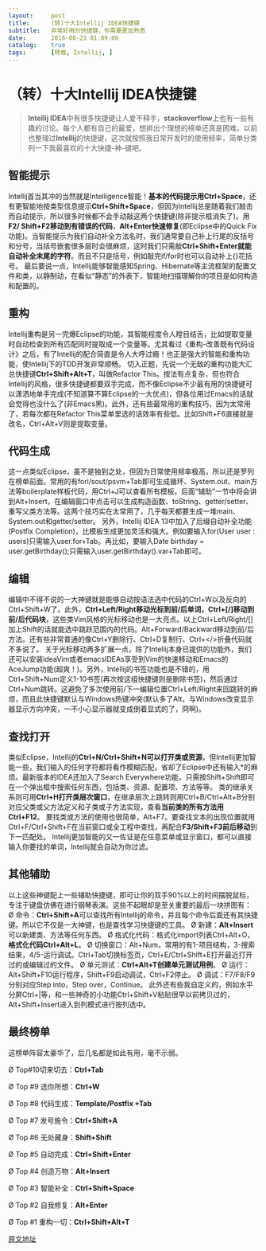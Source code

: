 ```yaml
---
layout:     post
title:      (转)十大Intellij IDEA快捷键
subtitle:   非常好用的快捷键，你需要更加熟悉
date:       2016-08-23 01:09:00
catalog:    true
tags:       [转载, Intellij, ]
---
```


# （转）十大Intellij IDEA快捷键

> **Intellij IDEA**中有很多快捷键让人爱不释手，**stackoverflow**上也有一些有趣的讨论。每个人都有自己的最爱，想排出个理想的榜单还真是困难。以前也整理过**Intellij**的快捷键，这次就按照我日常开发时的使用频率，简单分类列一下我最喜欢的十大快捷-神-键吧。

##  智能提示

Intellij首当其冲的当然就是Intelligence智能！**基本的代码提示用Ctrl+Space**，还有更智能地按类型信息提示**Ctrl+Shift+Space**，但因为Intellij总是随着我们敲击而自动提示，所以很多时候都不会手动敲这两个快捷键(除非提示框消失了)。用**F2/ Shift+F2移动到有错误的代码**，**Alt+Enter快速修复**(即Eclipse中的Quick Fix功能)。当智能提示为我们自动补全方法名时，我们通常要自己补上行尾的反括号和分号，当括号嵌套很多层时会很麻烦，这时我们只需敲**Ctrl+Shift+Enter就能自动补全末尾的字符**。而且不只是括号，例如敲完if/for时也可以自动补上{}花括号。
最后要说一点，Intellij能够智能感知Spring、Hibernate等主流框架的配置文件和类，以静制动，在看似“静态”的外表下，智能地扫描理解你的项目是如何构造和配置的。

##  重构

Intellij重构是另一完爆Eclipse的功能，其智能程度令人瞠目结舌，比如提取变量时自动检查到所有匹配同时提取成一个变量等。尤其看过《重构-改善既有代码设计》之后，有了Intellij的配合简直是令人大呼过瘾！也正是强大的智能和重构功能，使Intellij下的TDD开发非常顺畅。
切入正题，先说一个无敌的重构功能大汇总快捷键**Ctrl+Shift+Alt+T**，叫做Refactor This。按法有点复杂，但也符合Intellij的风格，很多快捷键都要双手完成，而不像Eclipse不少最有用的快捷键可以潇洒地单手完成(不知道算不算Eclipse的一大优点)，但各位用过Emacs的话就会觉得也没什么了(非Emacs黑)。此外，还有些最常用的重构技巧，因为太常用了，若每次都在Refactor This菜单里选的话效率有些低。比如Shift+F6直接就是改名，Ctrl+Alt+V则是提取变量。

##  代码生成

这一点类似Eclipse，虽不是独到之处，但因为日常使用频率极高，所以还是罗列在榜单前面。常用的有fori/sout/psvm+Tab即可生成循环、System.out、main方法等boilerplate样板代码，用Ctrl+J可以查看所有模板。后面“辅助”一节中将会讲到Alt+Insert，在编辑窗口中点击可以生成构造函数、toString、getter/setter、重写父类方法等。这两个技巧实在太常用了，几乎每天都要生成一堆main、System.out和getter/setter。
另外，Intellij IDEA 13中加入了后缀自动补全功能(Postfix Completion)，比模板生成更加灵活和强大。例如要输入for(User user : users)只需输入user.for+Tab。再比如，要输入Date birthday = user.getBirthday();只需输入user.getBirthday().var+Tab即可。

## 编辑

编辑中不得不说的一大神键就是能够自动按语法选中代码的Ctrl+W以及反向的Ctrl+Shift+W了。此外，**Ctrl+Left/Right移动光标到前/后单词，Ctrl+[/]移动到前/后代码块**，这些类Vim风格的光标移动也是一大亮点。以上Ctrl+Left/Right/[]加上Shift的话就能选中跳跃范围内的代码。Alt+Forward/Backward移动到前/后方法。还有些非常普通的像Ctrl+Y删除行、Ctrl+D复制行、Ctrl+</>折叠代码就不多说了。
关于光标移动再多扩展一点，除了Intellij本身已提供的功能外，我们还可以安装ideaVim或者emacsIDEAs享受到Vim的快速移动和Emacs的AceJump功能(超爽！)。另外，Intellij的书签功能也是不错的，用Ctrl+Shift+Num定义1-10书签(再次按这组快捷键则是删除书签)，然后通过Ctrl+Num跳转。这避免了多次使用前/下一编辑位置Ctrl+Left/Right来回跳转的麻烦，而且此快捷键默认与Windows热键冲突(默认多了Alt，与Windows改变显示器显示方向冲突，一不小心显示器就变成倒着显式的了，冏啊)。

##  查找打开

类似Eclipse，Intellij的**Ctrl+N/Ctrl+Shift+N可以打开类或资源**，但Intellij更加智能一些，我们输入的任何字符都将看作模糊匹配，省却了Eclipse中还有输入*的麻烦。最新版本的IDEA还加入了Search Everywhere功能，只需按Shift+Shift即可在一个弹出框中搜索任何东西，包括类、资源、配置项、方法等等。
类的继承关系则可用**Ctrl+H打开类层次窗口**，在继承层次上跳转则用Ctrl+B/Ctrl+Alt+B分别对应父类或父方法定义和子类或子方法实现，查看**当前类的所有方法用Ctrl+F12**。
要找类或方法的使用也很简单，Alt+F7。要查找文本的出现位置就用Ctrl+F/Ctrl+Shift+F在当前窗口或全工程中查找，再配合**F3/Shift+F3前后移动**到下一匹配处。
Intellij更加智能的又一佐证是在任意菜单或显示窗口，都可以直接输入你要找的单词，Intellij就会自动为你过滤。

##  其他辅助

以上这些神键配上一些辅助快捷键，即可让你的双手90%以上的时间摆脱鼠标，专注于键盘仿佛在进行钢琴表演。这些不起眼却是至关重要的最后一块拼图有：
Ø  命令：**Ctrl+Shift+A**可以查找所有Intellij的命令，并且每个命令后面还有其快捷键。所以它不仅是一大神键，也是查找学习快捷键的工具。
Ø  新建：**Alt+Insert**可以新建类、方法等任何东西。
Ø  格式化代码：格式化import列表Ctrl+Alt+O，**格式化代码Ctrl+Alt+L**。
Ø  切换窗口：Alt+Num，常用的有1-项目结构，3-搜索结果，4/5-运行调试。Ctrl+Tab切换标签页，Ctrl+E/Ctrl+Shift+E打开最近打开过的或编辑过的文件。
Ø  单元测试：**Ctrl+Alt+T创建单元测试用例**。
Ø  运行：Alt+Shift+F10运行程序，Shift+F9启动调试，Ctrl+F2停止。
Ø  调试：F7/F8/F9分别对应Step into，Step over，Continue。
此外还有些我自定义的，例如水平分屏Ctrl+|等，和一些神奇的小功能Ctrl+Shift+V粘贴很早以前拷贝过的，Alt+Shift+Insert进入到列模式进行按列选中。

##  最终榜单

这榜单阵容太豪华了，后几名都是如此有用，毫不示弱。

Ø  Top#10切来切去：**Ctrl+Tab**

Ø  Top #9  选你所想：**Ctrl+W**

Ø  Top #8  代码生成：**Template/Postfix +Tab**

Ø  Top #7  发号施令：**Ctrl+Shift+A**

Ø  Top #6  无处藏身：**Shift+Shift**

Ø  Top #5  自动完成：**Ctrl+Shift+Enter**

Ø  Top #4  创造万物：**Alt+Insert**

Ø  Top #3  智能补全：**Ctrl+Shift+Space**

Ø  Top #2  自我修复：**Alt+Enter**

Ø  Top #1  重构一切：**Ctrl+Shift+Alt+T**

[原文地址](http://blog.csdn.net/dc_726/article/details/42784275)


